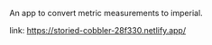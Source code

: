 An app to convert metric measurements to imperial. 

link: https://storied-cobbler-28f330.netlify.app/
